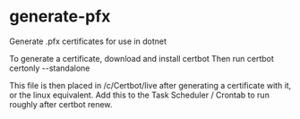 # generate-pfx
Generate .pfx certificates for use in dotnet

To generate a certificate, download and install certbot
Then run certbot certonly --standalone

This file is then placed in /c/Certbot/live after generating a certificate with it, or the linux equivalent.
Add this to the Task Scheduler / Crontab to run roughly after certbot renew.
